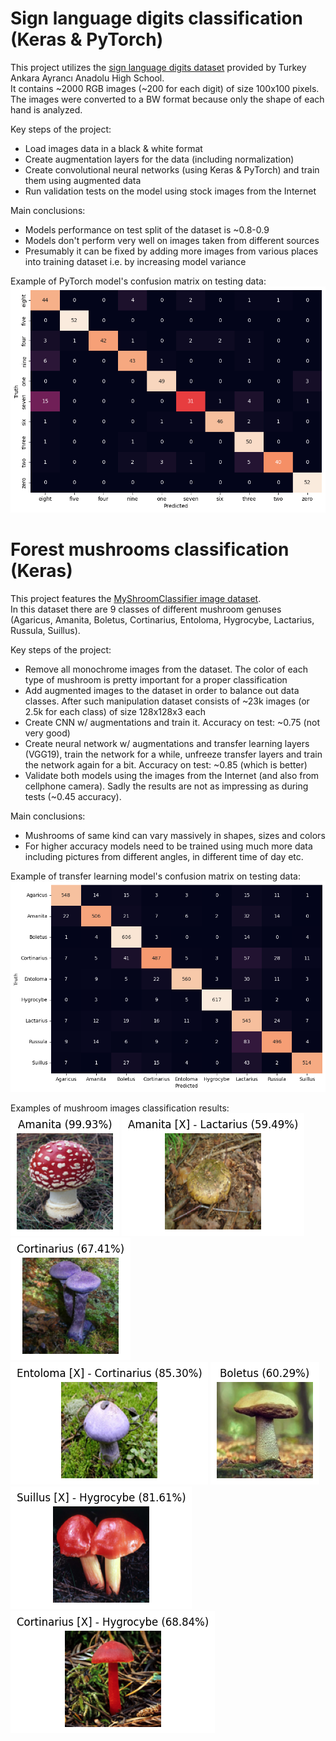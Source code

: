 # Sign language digits classification (Keras & PyTorch)
This project utilizes the [sign language digits dataset](https://github.com/ardamavi/Sign-Language-Digits-Dataset) provided by Turkey Ankara Ayrancı Anadolu High School.\
It contains ~2000 RGB images (~200 for each digit) of size 100x100 pixels.\
The images were converted to a BW format because only the shape of each hand is analyzed.

Key steps of the project:
* Load images data in a black & white format
* Create augmentation layers for the data (including normalization)
* Create convolutional neural networks (using Keras & PyTorch) and train them using augmented data
* Run validation tests on the model using stock images from the Internet

Main conclusions:
* Models performance on test split of the dataset is ~0.8-0.9
* Models don't perform very well on images taken from different sources
* Presumably it can be fixed by adding more images from various places into training dataset i.e. by increasing model variance

Example of PyTorch model's confusion matrix on testing data:
![pytorch_model_perf](pytorch_model_perf.png)

# Forest mushrooms classification (Keras)
This project features the [MyShroomClassifier image dataset](https://universe.roboflow.com/myshroom-dataset-preprocessing/myshroomclassifier/dataset/1).\
In this dataset there are 9 classes of different mushroom genuses (Agaricus, Amanita, Boletus, Cortinarius, Entoloma, Hygrocybe, Lactarius, Russula, Suillus).

Key steps of the project:
* Remove all monochrome images from the dataset. The color of each type of mushroom is pretty important for a proper classification
* Add augmented images to the dataset in order to balance out data classes. After such manipulation dataset consists of ~23k images (or 2.5k for each class) of size 128x128x3 each
* Create CNN w/ augmentations and train it. Accuracy on test: ~0.75 (not very good)
* Create neural network w/ augmentations and transfer learning layers (VGG19), train the network for a while, unfreeze transfer layers and train the network again for a bit. Accuracy on test: ~0.85 (which is better)
* Validate both models using the images from the Internet (and also from cellphone camera). Sadly the results are not as impressing as during tests (~0.45 accuracy).

Main conclusions:
* Mushrooms of same kind can vary massively in shapes, sizes and colors
* For higher accuracy models need to be trained using much more data including pictures from different angles, in different time of day etc.

Example of transfer learning model's confusion matrix on testing data:
![mushroom_perf](mushroom_perf.png)

Examples of mushroom images classification results:
![mushroom_1](mushroom_1.png)
![mushroom_2](mushroom_2.png)
![mushroom_3](mushroom_3.png)
![mushroom_4](mushroom_4.png)
![mushroom_5](mushroom_5.png)
![mushroom_6](mushroom_6.png)
![mushroom_7](mushroom_7.png)
